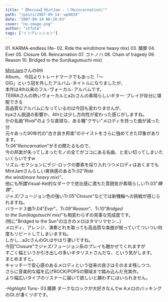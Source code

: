 ```yaml
---
title: "【Review】MintJam - \"Reincarnation\""
path: "/posts/2007-09-14--wp0034"
date: "2007-09-14 08:20:03"
cover: "no-image.png"
author: "stfate"
tags: ["インプレッション"]
---
```


<style type="text/css">
<!--
p {white-space: pre-wrap};
-->
</style>

<div class="tracklist">01. KARMA-endless life-
02. Ride the wind(more heavy mix)
<span class="red">03. 贖罪</span>
04. Ever
05. Closure
06. Reincarnation
07. コトノハ
08. Chain of tragedy
09. Reason
10. Bridged to the Sun(kagutsuchi mix)</div><div class="entry_clear"></div>

<!--more-->
<a href="http://www.mintjam.net/" target="_blank">MintJam</a>さんの6th Album。
今回よりトレードマークでもあった「～ GIG」という冠を外したアルバム･タイトルになりましたが、
本作は4th以来のフル･ヴォーカル･アルバムです。
TERRAさんの熱いヴォーカルとa2cさんの素晴らしいギター･プレイが存分に堪能できる
高品質なアルバムになっているのは今回も変わりませんが、
kyaさん脱退の影響か、4thとは少し方向性が変わった感じがしますね。
かの名曲"<em>Rival</em>"のような直球な、ある種"クサい"メロディを持った曲が減った分
元々あった90年代の"古き良き邦楽"のテイストをさらに強めてきた印象があります。
Tr.06"<em>Reincarnation</em>"がその際たるもので、
今の邦楽が失ってしまったモノの全てがココにある名曲、と言い切ってしまいたいくらいですw
リズム･セクションにデジ･ロックの要素を採り入れつつメロディはあくまでもMintJamさんらしい爽快感のあるTr.02"<em>Ride the wind(more heavy mix)</em>"、
他にも所謂Visual-Kei的なダークで悲壮感に満ちた雰囲気が素晴らしいTr.03"<em>贖罪</em>"、
ジャズ/フュージョン色の強いTr.05"<em>Closure</em>"などでは新機軸への挑戦が感じられますね。
バラード３曲Tr.04"<em>Ever</em>"、Tr.09"<em>Reason</em>"、Tr.10"<em>Bridged to the Sun(kagutsuchi mix)</em>"も相変わらずの見事な完成度です。
(特に"Bridged to the Sun"の泣きのメロはタマリマセン…)
メロディ、アレンジ、演奏どれを取っても高品質な楽曲が揃っていてついつい何度もリピートしてしまいますね。
しかし…a2cさんのGt.はやはり凄いですね。
今回"Closure"でジャズ/フュージョン系のプレイも聴かせてくれますが
すごく幅というか引き出しの多いギタリストさんだな、という気がします。
まとめますと。
キャッチーで安心感のあるメロディという従来の良さはそのまま残しつつ、
さらに音楽的な幅を広げROCK/POPSの領域まで踏み込んだ充実作。
より幅広いタイプのリスナーに届いて欲しいと願わずにはいられません。
<div class="highlight"><em>-Highlight Tune-</em>
<span class="red">03.贖罪</span>
ダークなロックが大好きなんでw
AメロのバッキングのGt.が凄くツボです。</div>
